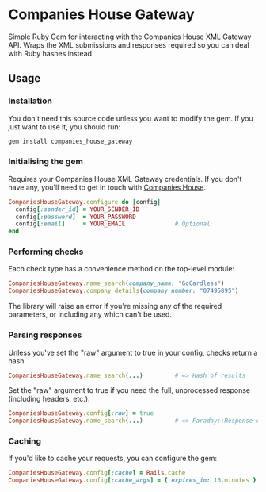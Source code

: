 # Companies House Gateway

Simple Ruby Gem for interacting with the Companies House XML Gateway API. Wraps
the XML submissions and responses required so you can deal with Ruby hashes
instead.

## Usage

### Installation

You don't need this source code unless you want to modify the gem. If you just
want to use it, you should run:

```ruby
gem install companies_house_gateway
````

### Initialising the gem
Requires your Companies House XML Gateway credentials. If you don't have any,
you'll need to get in touch with
[Companies House](http://xmlgw.companieshouse.gov.uk/).

```ruby
CompaniesHouseGateway.configure do |config|
  config[:sender_id] = YOUR_SENDER_ID
  config[:password]  = YOUR_PASSWORD
  config[:email]     = YOUR_EMAIL              # Optional
end
```

### Performing checks
Each check type has a convenience method on the top-level module:

```ruby
CompaniesHouseGateway.name_search(company_name: "GoCardless")
CompaniesHouseGateway.company_details(company_number: "07495895")
```

The library will raise an error if you're missing any of the required
parameters, or including any which can't be used.

### Parsing responses

Unless you've set the "raw" argument to true in your config, checks return a
hash.

```ruby
CompaniesHouseGateway.name_search(...)         # => Hash of results
```

Set the "raw" argument to true if you need the full, unprocessed response
(including headers, etc.).

```ruby
CompaniesHouseGateway.config[:raw] = true
CompaniesHouseGateway.name_search(...)         # => Faraday::Response object
```

### Caching

If you'd like to cache your requests, you can configure the gem:

```ruby
CompaniesHouseGateway.config[:cache] = Rails.cache
CompaniesHouseGateway.config[:cache_args] = { expires_in: 10.minutes }
```